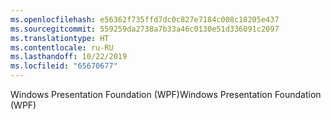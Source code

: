 ```yaml
---
ms.openlocfilehash: e56362f735ffd7dc0c827e7184c008c18205e437
ms.sourcegitcommit: 559259da2738a7b33a46c0130e51d336091c2097
ms.translationtype: HT
ms.contentlocale: ru-RU
ms.lasthandoff: 10/22/2019
ms.locfileid: "65670677"
---
```

<span data-ttu-id="95b55-101">Windows Presentation Foundation (WPF)</span><span class="sxs-lookup"><span data-stu-id="95b55-101">Windows Presentation Foundation (WPF)</span></span>
